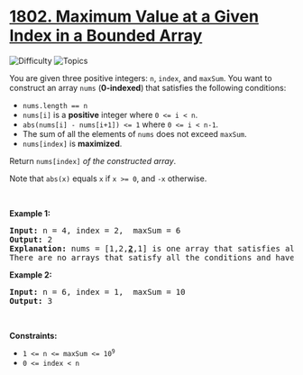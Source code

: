 # [1802. Maximum Value at a Given Index in a Bounded Array](https://leetcode.com/problems/maximum-value-at-a-given-index-in-a-bounded-array)

![Difficulty](https://img.shields.io/badge/Difficulty-Medium-blue.svg) ![Topics](https://img.shields.io/badge/Topics-Binary%20Search,%20Greedy-orange.svg)
<br/>

<p>You are given three positive integers:&nbsp;<code>n</code>, <code>index</code>, and <code>maxSum</code>. You want to construct an array <code>nums</code> (<strong>0-indexed</strong>)<strong> </strong>that satisfies the following conditions:</p>

<ul>
	<li><code>nums.length == n</code></li>
	<li><code>nums[i]</code> is a <strong>positive</strong> integer where <code>0 &lt;= i &lt; n</code>.</li>
	<li><code>abs(nums[i] - nums[i+1]) &lt;= 1</code> where <code>0 &lt;= i &lt; n-1</code>.</li>
	<li>The sum of all the elements of <code>nums</code> does not exceed <code>maxSum</code>.</li>
	<li><code>nums[index]</code> is <strong>maximized</strong>.</li>
</ul>

<p>Return <code>nums[index]</code><em> of the constructed array</em>.</p>

<p>Note that <code>abs(x)</code> equals <code>x</code> if <code>x &gt;= 0</code>, and <code>-x</code> otherwise.</p>

<p>&nbsp;</p>
<p><strong class="example">Example 1:</strong></p>

<pre>
<strong>Input:</strong> n = 4, index = 2,  maxSum = 6
<strong>Output:</strong> 2
<strong>Explanation:</strong> nums = [1,2,<u><strong>2</strong></u>,1] is one array that satisfies all the conditions.
There are no arrays that satisfy all the conditions and have nums[2] == 3, so 2 is the maximum nums[2].
</pre>

<p><strong class="example">Example 2:</strong></p>

<pre>
<strong>Input:</strong> n = 6, index = 1,  maxSum = 10
<strong>Output:</strong> 3
</pre>

<p>&nbsp;</p>
<p><strong>Constraints:</strong></p>

<ul>
	<li><code>1 &lt;= n &lt;= maxSum &lt;= 10<sup>9</sup></code></li>
	<li><code>0 &lt;= index &lt; n</code></li>
</ul>

